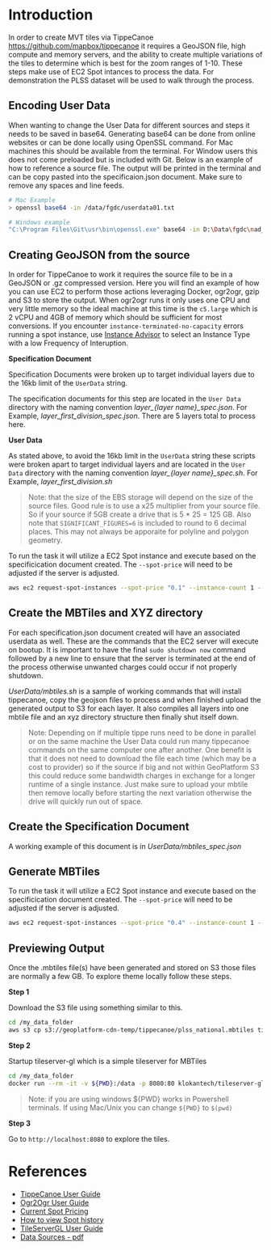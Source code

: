 # Introduction

In order to create MVT tiles via TippeCanoe https://github.com/mapbox/tippecanoe it requires a GeoJSON file, high compute and memory servers, and the ability to create multiple variations of the tiles to determine which is best for the zoom ranges of 1-10. These steps make use of EC2 Spot intances to process the data. For demonstration the PLSS dataset will be used to walk through the process.

## Encoding User Data

When wanting to change the User Data for different sources and steps it needs to be saved in base64. Generating base64 can be done from online websites or can be done locally using OpenSSL command. For Mac machines this should be available from the terminal. For Window users this does not come preloaded but is included with Git. Below is an example of how to reference a source file. The output will be printed in the terminal and can be copy pasted into the specificaion.json document. Make sure to remove any spaces and line feeds.

```bash
# Mac Example
> openssl base64 -in /data/fgdc/userdata01.txt

# Windows example
"C:\Program Files\Git\usr\bin\openssl.exe" base64 -in D:\Data\fgdc\nad_r6\userdata01.txt
```

## Creating GeoJSON from the source

In order for TippeCanoe to work it requires the source file to be in a GeoJSON or .gz compressed version. Here you will find an example of how you can use EC2 to perform those actions leveraging Docker, ogr2ogr, gzip and S3 to store the output. When ogr2ogr runs it only uses one CPU and very little memory so the ideal machine at this time is the `c5.large` which is 2 vCPU and 4GB of memory which should be sufficient for most conversions. If you encounter `instance-terminated-no-capacity` errors running a spot instance, use [Instance Advisor](https://aws.amazon.com/ec2/spot/instance-advisor/) to select an Instance Type with a low Frequency of Interuption. 

**Specification Document**

Specification Documents were broken up to target individual layers due to the 16kb limit of the `UserData` string. 

The specification documents for this step are located in the `User Data` directory with the naming convention *layer_{layer name}_spec.json*. For Example, *layer_first_division_spec.json*. There are 5 layers total to process here. 


**User Data**

As stated above, to avoid the 16kb limit in the `UserData` string these scripts were broken apart to target individual layers and are located in the `User Data` directory with the naming convention *layer_{layer name}_spec.sh*. For Example, *layer_first_division.sh* 


> Note: that the size of the EBS storage will depend on the size of the source files. Good rule is to use a x25 multiplier from your source file. So if your source if 5GB create a drive that is 5 * 25 = 125 GB. Also note that `SIGNIFICANT_FIGURES=6` is included to round to 6 decimal places. This may not always be apporaite for polyline and polygon geometry.

To run the task it will utilize a EC2 Spot instance and execute based on the specificication document created. The `--spot-price` will need to be adjusted if the server is adjusted.

```bash
aws ec2 request-spot-instances --spot-price "0.1" --instance-count 1 --type "one-time" --launch-specification file://layer_<layer name>_spec.json --profile sit
```


## Create the MBTiles and XYZ directory

For each specification.json document created will have an associated userdata as well. These are the commands that the EC2 server will execute on bootup. It is important to have the final `sudo shutdown now` command followed by a new line to ensure that the server is terminated at the end of the process otherwise unwanted charges could occur if not properly shutdown.

*UserData/mbtiles.sh* is a sample of working commands that will install tippecanoe, copy the geojson files to process and when finished upload the generated output to S3 for each layer. It also compiles all layers into one mbtile file and an xyz directory structure then finally shut itself down. 


> Note: Depending on if multiple tippe runs need to be done in parallel or on the same machine the User Data could run many tippecanoe commands on the same computer one after another. One benefit is that it does not need to download the file each time (which may be a cost to provider) so if the source if big and not within GeoPlatform S3 this could reduce some bandwidth charges in exchange for a longer runtime of a single instance. Just make sure to upload your mbtile then remove locally before starting the next variation otherwise the drive will quickly run out of space.

## Create the Specification Document

A working example of this document is in *UserData/mbtiles_spec.json*

## Generate MBTiles

To run the task it will utilize a EC2 Spot instance and execute based on the specificication document created. The `--spot-price` will need to be adjusted if the server is adjusted.

```bash
aws ec2 request-spot-instances --spot-price "0.4" --instance-count 1 --type "one-time" --launch-specification file://mbtiles_spec.json --profile sit
```

## Previewing Output

Once the .mbtiles file(s) have been generated and stored on S3 those files are normally a few GB. To explore theme locally follow these steps.

**Step 1**

Download the S3 file using something similar to this.

```bash
cd /my_data_folder
aws s3 cp s3://geoplatform-cdn-temp/tippecanoe/plss_national.mbtiles tiles.mbtiles
```

**Step 2**

Startup tileserver-gl which is a simple tileserver for MBTiles

```bash
cd /my_data_folder
docker run --rm -it -v ${PWD}:/data -p 8080:80 klokantech/tileserver-gl --mbtiles /data/tiles.mbtiles
```

> Note: if you are using windows \${PWD} works in Powershell terminals. If using Mac/Unix you can change `${PWD}` to `$(pwd)`

**Step 3**

Go to `http://localhost:8080` to explore the tiles.

# References

- [TippeCanoe User Guide](https://github.com/mapbox/tippecanoe)
- [Ogr2Ogr User Guide](https://gdal.org/programs/ogr2ogr.html)
- [Current Spot Pricing](https://aws.amazon.com/ec2/spot/pricing/)
- [How to view Spot history](https://docs.aws.amazon.com/AWSEC2/latest/UserGuide/using-spot-instances-history.html)
- [TileServerGL User Guide](https://github.com/maptiler/tileserver-gl)
- [Data Sources - pdf](https://nationalcad.org/download/PLSS-CadNSDI-Data-Set-Availability.pdf)

